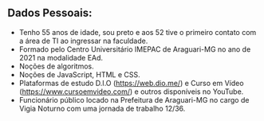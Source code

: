 ## Dados Pessoais:

- Tenho 55 anos de idade, sou preto e aos 52  tive o primeiro contato com a área de TI ao ingressar na faculdade.
- Formado pelo Centro Universitário IMEPAC de Araguari-MG no ano de 2021 na modalidade EAd.
- Noções de algoritmos.
- Noções de  JavaScript, HTML e CSS.
- Plataformas de estudo D.I.O (https://web.dio.me/) e Curso em Vídeo (https://www.cursoemvideo.com/) e  outros disponíveis no YouTube. 
- Funcionário público locado na Prefeitura de Araguari-MG no cargo de Vigia Noturno com uma jornada de trabalho 12/36.
